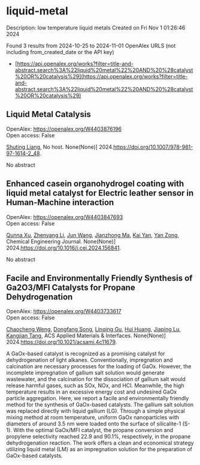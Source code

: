 # liquid-metal
Description: low temperature liquid metals
Created on Fri Nov  1 01:26:46 2024

Found 3 results from 2024-10-25 to 2024-11-01
OpenAlex URLS (not including from_created_date or the API key)
- [https://api.openalex.org/works?filter=title-and-abstract.search%3A%22liquid%20metal%22%20AND%20%28catalyst%20OR%20catalysis%29](https://api.openalex.org/works?filter=title-and-abstract.search%3A%22liquid%20metal%22%20AND%20%28catalyst%20OR%20catalysis%29)

## Liquid Metal Catalysis   

OpenAlex: https://openalex.org/W4403876196    
Open access: False
    
[Shuting Liang](https://openalex.org/A5064649819), No host. None(None)] 2024.https://doi.org/10.1007/978-981-97-1614-2_48.
    
No abstract    

    

## Enhanced casein organohydrogel coating with liquid metal catalyst for Electric leather sensor in Human-Machine interaction   

OpenAlex: https://openalex.org/W4403847693    
Open access: False
    
[Qunna Xu](https://openalex.org/A5051866211), [Zhenyang Li](https://openalex.org/A5001893388), [Jun Wang](https://openalex.org/A5111360250), [Jianzhong Ma](https://openalex.org/A5101605228), [Kai Yan](https://openalex.org/A5063084241), [Yan Zong](https://openalex.org/A5002958688), Chemical Engineering Journal. None(None)] 2024.https://doi.org/10.1016/j.cej.2024.156841.
    
No abstract    

    

## Facile and Environmentally Friendly Synthesis of Ga2O3/MFI Catalysts for Propane Dehydrogenation   

OpenAlex: https://openalex.org/W4403733617    
Open access: False
    
[Chaocheng Weng](https://openalex.org/A5086098186), [Dongfang Song](https://openalex.org/A5108537272), [Linqing Gu](https://openalex.org/A5011257188), [Hui Huang](https://openalex.org/A5100684579), [Jiaping Lu](https://openalex.org/A5029708837), [Kangjian Tang](https://openalex.org/A5036834319), ACS Applied Materials & Interfaces. None(None)] 2024.https://doi.org/10.1021/acsami.4c11679.
    
A GaOx-based catalyst is recognized as a promising catalyst for dehydrogenation of light alkanes. Conventionally, impregnation and calcination are necessary processes for the loading of GaOx. However, the incomplete impregnation of gallium salt solution would generate wastewater, and the calcination for the dissociation of gallium salt would release harmful gases, such as SOx, NOx, and HCl. Meanwhile, the high temperature results in an excessive energy cost and undesired GaOx particle aggregation. Here, we report a facile and environmentally friendly method for the synthesis of GaOx-based catalysts. The gallium salt solution was replaced directly with liquid gallium (LG). Through a simple physical mixing method at room temperature, uniform GaOx nanoparticles with diameters of around 3.5 nm were loaded onto the surface of silicalite-1 (S-1). With the optimal GaOx/MFI catalyst, the propane conversion and propylene selectivity reached 22.9 and 90.1%, respectively, in the propane dehydrogenation reaction. The work offers a clean and economical strategy utilizing liquid metal (LM) as an impregnation solution for the preparation of GaOx-based catalysts.    

    
